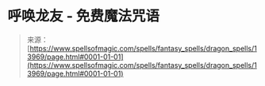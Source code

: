 <!--yml

类别：未分类

日期：2024-06-12 18:52:42

-->

# 呼唤龙友 - 免费魔法咒语

> 来源：[https://www.spellsofmagic.com/spells/fantasy_spells/dragon_spells/13969/page.html#0001-01-01](https://www.spellsofmagic.com/spells/fantasy_spells/dragon_spells/13969/page.html#0001-01-01)
